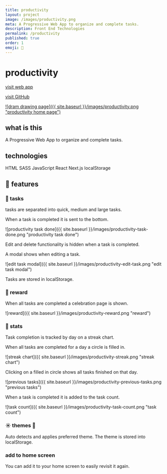 ```yaml
---
title: productivity
layout: project
image: /images/productivity.png
meta: A Progressive Web App to organize and complete tasks.
description: Front End Technologies
permalink: /productivity
published: true
order: 1
emoji: 🎨
---
```


# productivity

<p class="project__intro">
 <a href="https://productivity1.vercel.app/">visit web app</a>
</p>

<p class="project__intro">
 <a href="https://github.com/colorlessenergy/productivity">visit GitHub</a>
</p>

<a href="https://productivity1.vercel.app/">
    ![dram drawing page]({{ site.baseurl }}/images/productivity.png "productivity home page")
</a>

## what is this

A Progressive Web App to organize and complete tasks.

## technologies

<div class="project__skills">
    <span class="project__skill">
        HTML
    </span>
    <span class="project__skill">
        SASS
    </span>
    <span class="project__skill">
        JavaScript
    </span>
    <span class="project__skill">
        React 
    </span>
    <span class="project__skill">
        Next.js
    </span>
    <span class="project__skill">
        localStorage
    </span>
</div>

## 📖 features

### 🎨 tasks

tasks are separated into quick, medium and large tasks.

When a task is completed it is sent to the bottom.

![productivity task done]({{ site.baseurl }}/images/productivity-task-done.png "productivity task done")

Edit and delete functionality is hidden when a task is completed.

A modal shows when editing a task.

![edit task modal]({{ site.baseurl }}/images/productivity-edit-task.png "edit task modal")

Tasks are stored in localStorage.

### 🎉 reward

When all tasks are completed a celebration page is shown.

![reward]({{ site.baseurl }}/images/productivity-reward.png "reward")

### 📜 stats

Task completion is tracked by day on a streak chart.

When all tasks are completed for a day a circle is filled in.

![streak chart]({{ site.baseurl }}/images/productivity-streak.png "streak chart")

Clicking on a filled in circle shows all tasks finished on that day.

![previous tasks]({{ site.baseurl }}/images/productivity-previous-tasks.png "previous tasks")

When a task is completed it is added to the task count.

![task count]({{ site.baseurl }}/images/productivity-task-count.png "task count")

### ☀️ themes 🌙

Auto detects and applies preferred theme. The theme is stored into localStorage.

### add to home screen

You can add it to your home screen to easily revisit it again.
